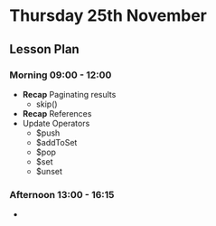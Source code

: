 # Thursday 25th November

## Lesson Plan

### Morning 09:00 - 12:00

+ **Recap** Paginating results
  + skip()
+ **Recap** References
+ Update Operators
  + $push
  + $addToSet
  + $pop
  + $set
  + $unset


### Afternoon 13:00 - 16:15

+ 
